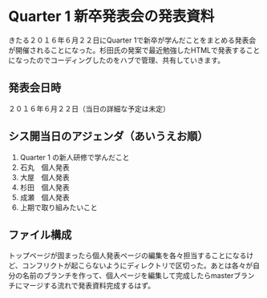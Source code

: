 # Quarter 1 新卒発表会の発表資料
きたる２０１６年６月２２日にQuarter 1で新卒が学んだことをまとめる発表会が開催されることになった。杉田氏の発案で最近勉強したHTMLで発表することになったのでコーディングしたのをハブで管理、共有していきます。

## 発表会日時
２０１６年６月２２日（当日の詳細な予定は未定）

## シス開当日のアジェンダ（あいうえお順）
1. Quarter 1 の新人研修で学んだこと
2. 石丸　個人発表
3. 大屋　個人発表
4. 杉田　個人発表
5. 成瀬　個人発表
6. 上期で取り組みたいこと

## ファイル構成
トップページが固まったら個人発表ページの編集を各々担当することになるけど、コンフリクトが起こらないようにディレクトリで区切った。あとは各々が自分の名前のブランチを作って、個人ページを編集して完成したらmasterブランチにマージする流れで発表資料完成するはず。
